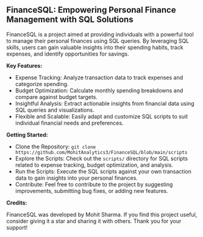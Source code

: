 <h2>FinanceSQL: Empowering Personal Finance Management with SQL Solutions</h2>
<p>FinanceSQL is a project aimed at providing individuals with a powerful tool to manage their personal finances using SQL queries. By leveraging SQL skills, users can gain valuable insights into their spending habits, track expenses, and identify opportunities for savings.</p>
<p><strong>Key Features:</strong></p>
<ul>
  <li>Expense Tracking: Analyze transaction data to track expenses and categorize spending.</li>
  <li>Budget Optimization: Calculate monthly spending breakdowns and compare against budget targets.</li>
  <li>Insightful Analysis: Extract actionable insights from financial data using SQL queries and visualizations.</li>
  <li>Flexible and Scalable: Easily adapt and customize SQL scripts to suit individual financial needs and preferences.</li>
</ul>
<p><strong>Getting Started:</strong></p>
<ul>
  <li>Clone the Repository: <code>git clone https://github.com/MohitAnalytics3/FinanceSQL/blob/main/scripts</code></li>
  <li>Explore the Scripts: Check out the <code>scripts/</code> directory for SQL scripts related to expense tracking, budget optimization, and analysis.</li>
  <li>Run the Scripts: Execute the SQL scripts against your own transaction data to gain insights into your personal finances.</li>
  <li>Contribute: Feel free to contribute to the project by suggesting improvements, submitting bug fixes, or adding new features.</li>
</ul>
<p><strong>Credits:</strong></p>
<p>FinanceSQL was developed by Mohit Sharma. If you find this project useful, consider giving it a star and sharing it with others. Thank you for your support!</p>
